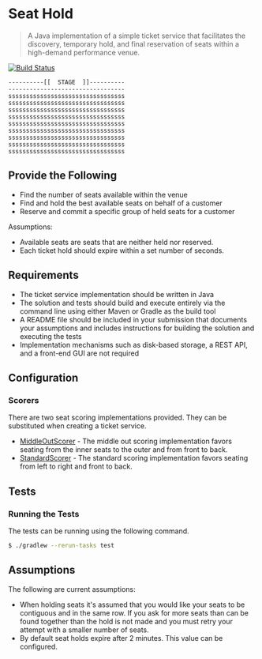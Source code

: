 # Seat Hold

> A Java implementation of a simple ticket service that facilitates the discovery, temporary hold, and final reservation of seats within a high-demand performance venue.

[![Build Status][travis-badge]][travis-url]

```
----------[[  STAGE  ]]----------
---------------------------------
sssssssssssssssssssssssssssssssss
sssssssssssssssssssssssssssssssss
sssssssssssssssssssssssssssssssss
sssssssssssssssssssssssssssssssss
sssssssssssssssssssssssssssssssss
sssssssssssssssssssssssssssssssss
sssssssssssssssssssssssssssssssss
sssssssssssssssssssssssssssssssss
sssssssssssssssssssssssssssssssss
```
        
## Provide the Following

- Find the number of seats available within the venue
- Find and hold the best available seats on behalf of a customer
- Reserve and commit a specific group of held seats for a customer

Assumptions:
- Available seats are seats that are neither held nor reserved.
- Each ticket hold should expire within a set number of seconds.

## Requirements

- The ticket service implementation should be written in Java
- The solution and tests should build and execute entirely via the command line using either Maven or Gradle as the build tool
- A README file should be included in your submission that documents your assumptions and includes instructions for building the solution and executing the tests
- Implementation mechanisms such as disk-based storage, a REST API, and a front-end GUI are not required

## Configuration

### Scorers

There are two seat scoring implementations provided.  They can be substituted when creating a ticket service.

- [MiddleOutScorer](https://github.com/blueshirts/seatblock/blob/master/src/main/java/scoring/MiddleOutScorer.java) - 
The middle out scoring implementation favors seating from the inner seats to the outer and from front to back.
- [StandardScorer](https://github.com/blueshirts/seatblock/blob/master/src/main/java/scoring/StandardScorer.java) - 
The standard scoring implementation favors seating from left to right and front to back.

## Tests

### Running the Tests

The tests can be running using the following command.

```bash
$ ./gradlew --rerun-tasks test

```

## Assumptions

The following are current assumptions:

- When holding seats it's assumed that you would like your seats to be contiguous and in the same row.  If you ask for
more seats than can be found together than the hold is not made and you must retry your attempt with a smaller number
of seats.
- By default seat holds expire after 2 minutes.  This value can be configured.

[travis-badge]: https://api.travis-ci.org/blueshirts/seatblock.svg
[travis-url]: https://travis-ci.org/blueshirts/seatblock


